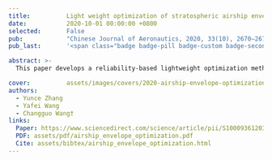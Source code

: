 ```yaml
---
title:          Light weight optimization of stratospheric airship envelope based on reliability analysis
date:           2020-10-01 00:00:00 +0800
selected:       False
pub:            "Chinese Journal of Aeronautics, 2020, 33(10), 2670–2678"
pub_last:       '<span class="badge badge-pill badge-custom badge-secondary">Journal</span>'

abstract: >-
  This paper develops a reliability-based lightweight optimization method for stratospheric airship envelopes, considering three failure modes—bending wrinkling, hoop tearing, and bending kink. The proposed design approach incorporates multidisciplinary analysis and shows how geometry and loading conditions affect failure mechanisms and structural efficiency.

cover:          assets/images/covers/2020-airship-envelope-optimization.png
authors:
  - Yunce Zhang
  - Yafei Wang
  - Changguo Wang†
links:
  Paper: https://www.sciencedirect.com/science/article/pii/S1000936120301837
  PDF: assets/pdf/airship_envelope_optimization.pdf
  Cite: assets/bibtex/airship_envelope_optimization.html
---
```


